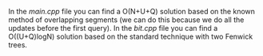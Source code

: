 In the _main.cpp_ file you can find a O(N+U+Q) solution based on the known method of overlapping segments (we can do this because we do all the updates before the first query).
In the _bit.cpp_ file you can find a O((U+Q)logN) solution based on the standard technique with two Fenwick trees.
